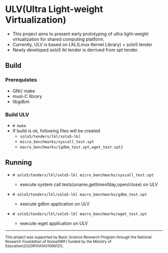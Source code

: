 
# ULV(Ultra Light-weight Virtualization)

- This project aims to present early prototyping of ultra light-weight virtualization for shared computing platform.
- Currently, ULV is based on LKL(Linux Kernel Library) + solo5 tender
- Newly developed solo5 lkl tender is derrived from spt tender.

## Build

### Prerequistes

- GNU make
- musl-C library
- libgdbm
 
### Build ULV
- `# make` 
- If build is ok, following files will be created
  - `solo5/tenders/lkl/solo5-lkl`
  - `micro_benchmarks/syscall_test.spt`
  - `macro_benchmarks/{gdbm_test.spt,wget_test.spt}`


## Running
- `# solo5/tenders/lkl/solo5-lkl micro_benchmarks/syscall_test.spt`
  - execute system call tests(uname,gettimeofday,open/close) on ULV

- `# solo5/tenders/lkl/solo5-lkl macro_benchmarks/gdbm_test.spt`
  - execute gdbm application on ULV

- `# solo5/tenders/lkl/solo5-lkl macro_benchmarks/wget_test.spt`
  - execute wget application on ULV

<hr>
<sub>This project was supported by Basic Science Research Program through the National Research Foundation of Korea(NRF) funded by the Ministry of Education(2020R1I1A1A01066121).</sub>
